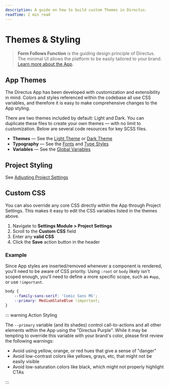 ```yaml
---
description: A guide on how to build custom Themes in Directus.
readTime: 2 min read
---
```


# Themes & Styling

> **Form Follows Function** is the guiding design principle of Directus. The minimal UI allows the platform to be easily
> tailored to your brand. [Learn more about the App](/app/overview).

## App Themes

The Directus App has been developed with customization and extensibility in mind. Colors and styles referenced within
the codebase all use CSS variables, and therefore it is easy to make comprehensive changes to the App styling.

There are two themes included by default: Light and Dark. You can duplicate these files to create your own themes — with
no limit to customization. Below are several code resources for key SCSS files.

- **Themes** — See the [Light Theme](https://github.com/LaWebcapsule/directus9/blob/main/app/src/styles/themes/_light.scss)
  or [Dark Theme](https://github.com/LaWebcapsule/directus9/blob/main/app/src/styles/themes/_dark.scss)
- **Typography** — See the [Fonts](https://github.com/LaWebcapsule/directus9/blob/main/app/src/styles/_type-styles.scss) and
  [Type Styles](https://github.com/LaWebcapsule/directus9/blob/main/app/src/styles/mixins/type-styles.scss)
- **Variables** — See the
  [Global Variables](https://github.com/LaWebcapsule/directus9/blob/main/app/src/styles/_variables.scss)

## Project Styling

See [Adjusting Project Settings](/configuration/project-settings)

## Custom CSS

You can also override any core CSS directly within the App through Project Settings. This makes it easy to edit the CSS
variables listed in the themes above.

1. Navigate to **Settings Module > Project Settings**
2. Scroll to the **Custom CSS** field
3. Enter any **valid CSS**
4. Click the **Save** action button in the header

### Example

Since App styles are inserted/removed whenever a component is rendered, you'll need to be aware of CSS priority. Using
`:root` or `body` likely isn't scoped enough, you'll need to define a more specific scope, such as `#app`, or use
`!important`.

```css
body {
	--family-sans-serif: 'Comic Sans MS';
	--primary: MediumSlateBlue !important;
}
```

::: warning Action Styling

The `--primary` variable (and its shades) control call-to-actions and all other elements within the App using the
"Directus Purple". While it may be tempting to override this variable with your brand's color, please first review the
following warnings:

- Avoid using yellow, orange, or red hues that give a sense of "danger"
- Avoid low-contrast colors like yellows, grays, etc, that might not be easily visible
- Avoid low-saturation colors like black, which might not properly highlight CTAs

:::
